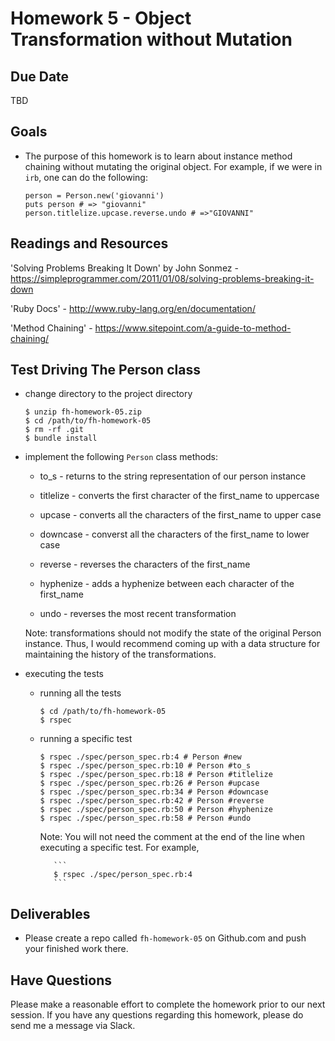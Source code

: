 # Homework 5 - Object Transformation without Mutation

## Due Date

TBD

## Goals

- The purpose of this homework is to learn about instance method chaining without
  mutating the original object.  For example, if we were in `irb`, one can do
  the following:

  ```
  person = Person.new('giovanni')
  puts person # => "giovanni"
  person.titlelize.upcase.reverse.undo # =>"GIOVANNI"
  ```

## Readings and Resources

'Solving Problems Breaking It Down' by John Sonmez - https://simpleprogrammer.com/2011/01/08/solving-problems-breaking-it-down

'Ruby Docs' - http://www.ruby-lang.org/en/documentation/

'Method Chaining' - https://www.sitepoint.com/a-guide-to-method-chaining/

## Test Driving The Person class

- change directory to the project directory

  ```
  $ unzip fh-homework-05.zip
  $ cd /path/to/fh-homework-05
  $ rm -rf .git
  $ bundle install
  ```

- implement the following `Person` class methods:

  - to_s - returns to the string representation of our person instance

  - titlelize - converts the first character of the first_name to uppercase

  - upcase - converts all the characters of the first_name to upper case

  - downcase - converst all the characters of the first_name to lower case

  - reverse - reverses the characters of the first_name

  - hyphenize - adds a hyphenize between each character of the first_name

  - undo - reverses the most recent transformation

  Note: transformations should not modify the state of the original Person
        instance.  Thus, I would recommend coming up with a data structure
        for maintaining the history of the transformations.

- executing the tests

  - running all the tests

    ```
    $ cd /path/to/fh-homework-05
    $ rspec
    ```

  - running a specific test

    ```
    $ rspec ./spec/person_spec.rb:4 # Person #new
    $ rspec ./spec/person_spec.rb:10 # Person #to_s
    $ rspec ./spec/person_spec.rb:18 # Person #titlelize
    $ rspec ./spec/person_spec.rb:26 # Person #upcase
    $ rspec ./spec/person_spec.rb:34 # Person #downcase
    $ rspec ./spec/person_spec.rb:42 # Person #reverse
    $ rspec ./spec/person_spec.rb:50 # Person #hyphenize
    $ rspec ./spec/person_spec.rb:58 # Person #undo
    ```

    Note:  You will not need the comment at the end of the line when
           executing a specific test.  For example,

           ```
           $ rspec ./spec/person_spec.rb:4
           ```

## Deliverables

- Please create a repo called `fh-homework-05` on Github.com and push your
  finished work there.

## Have Questions

Please make a reasonable effort to complete the homework prior to our next session.  If you have any questions regarding this homework, please do send me a message via Slack.
